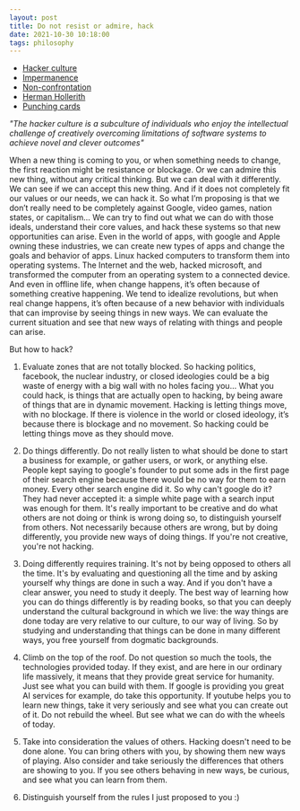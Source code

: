 ```yaml
---
layout: post
title: Do not resist or admire, hack
date: 2021-10-30 10:18:00
tags: philosophy
---
```


- [Hacker culture](https://en.wikipedia.org/wiki/Hacker_culture)
- [Impermanence](https://en.wikipedia.org/wiki/Impermanence)
- [Non-confrontation](http://michel.puech.free.fr/docs/2014nonconfront.pdf)
- [Herman Hollerith](https://www.youtube.com/watch?v=GoUK2_vXqQk)
- [Punching cards](https://www.youtube.com/watch?v=KG2M4ttzBnY)

<em>"The hacker culture is a subculture of individuals who enjoy the intellectual challenge of creatively overcoming limitations of software systems to achieve novel and clever outcomes"</em>

When a new thing is coming to you, or when something needs to change, the first reaction might be resistance or blockage. Or we can admire this new thing, without any critical thinking. But we can deal with it differently. We can see if we can accept this new thing. And if it does not completely fit our values or our needs, we can hack it. So what I’m proposing is that we don’t really need to be completely against Google, video games, nation states, or capitalism… We can try to find out what we can do with those ideals, understand their core values, and hack these systems so that new opportunities can arise. Even in the world of apps, with google and Apple owning these industries, we can create new types of apps and change the goals and behavior of apps. Linux hacked computers to transform them into operating systems. The Internet and the web, hacked microsoft, and transformed the computer from an operating system to a connected device. And even in offline life, when change happens, it’s often because of something creative happening. We tend to idealize revolutions, but when real change happens, it’s often because of a new behavior with individuals that can improvise by seeing things in new ways. We can evaluate the current situation and see that new ways of relating with things and people can arise.

But how to hack?

1. Evaluate zones that are not totally blocked. So hacking politics, facebook, the nuclear industry, or closed ideologies could be a big waste of energy with a big wall with no holes facing you… What you could hack, is things that are actually open to hacking, by being aware of things that are in dynamic movement. Hacking is letting things move, with no blockage. If there is violence in the world or closed ideology, it’s because there is blockage and no movement. So hacking could be letting things move as they should move.

2. Do things differently. Do not really listen to what should be done to start a business for example, or gather users, or work, or anything else. People kept saying to google's founder to put some ads in the first page of their search engine because there would be no way for them to earn money. Every other search engine did it. So why can't google do it? They had never accepted it: a simple white page with a search input was enough for them. It's really important to be creative and do what others are not doing or think is wrong doing so, to distinguish yourself from others. Not necessarily because others are wrong, but by doing differently, you provide new ways of doing things. If you're not creative, you're not hacking.

3. Doing differently requires training. It's not by being opposed to others all the time. It's by evaluating and questioning all the time and by asking yourself why things are done in such a way. And if you don't have a clear answer, you need to study it deeply. The best way of learning how you can do things differently is by reading books, so that you can deeply understand the cultural background in which we live: the way things are done today are very relative to our culture, to our way of living. So by studying and understanding that things can be done in many different ways, you free yourself from dogmatic backgrounds.

4. Climb on the top of the roof. Do not question so much the tools, the technologies provided today. If they exist, and are here in our ordinary life massively, it means that they provide great service for humanity. Just see what you can build with them. If google is providing you great AI services for example, do take this opportunity. If youtube helps you to learn new things, take it very seriously and see what you can create out of it. Do not rebuild the wheel. But see what we can do with the wheels of today.

5. Take into consideration the values of others. Hacking doesn't need to be done alone. You can bring others with you, by showing them new ways of playing. Also consider and take seriously the differences that others are showing to you. If you see others behaving in new ways, be curious, and see what you can learn from them. 

6. Distinguish yourself from the rules I just proposed to you :)